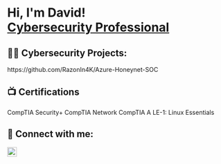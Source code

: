<h1>Hi, I'm David! <br/><a href="https://www.linkedin.com/in/david-ortiz-210190205/" target="_blank" rel="noopener noreferrer">Cybersecurity Professional</a>

<h2>👨‍💻 Cybersecurity Projects:</h2>
https://github.com/RazonIn4K/Azure-Honeynet-SOC

<h2>📺 Certifications</h2>
CompTIA Security+
CompTIA Network
CompTIA A
LE-1: Linux Essentials

<h2> 🤳 Connect with me:</h2>

[<img align="left" alt="David Ortiz | LinkedIn" width="22px" src="https://cdn.jsdelivr.net/npm/simple-icons@v3/icons/linkedin.svg" />][linkedin]

[youtube]: https://www.youtube.com/c/joshmadakor
[linkedin]: https://www.linkedin.com/in/david-ortiz-210190205/ 

<!--
**davidortiz** is a ✨ _special_ ✨ repository because its `README.md` (this file) appears on your GitHub profile.

Here are some ideas to get you started:

- 🔭 I’m currently working on ...
- 🌱 I’m currently learning ...
- 👯 I’m looking to collaborate on ...
- 🤔 I’m looking for help with ...
- 💬 Ask me about ...
- 📫 How to reach me: ...
- 😄 Pronouns: ...
- ⚡ Fun fact: ...
-->
